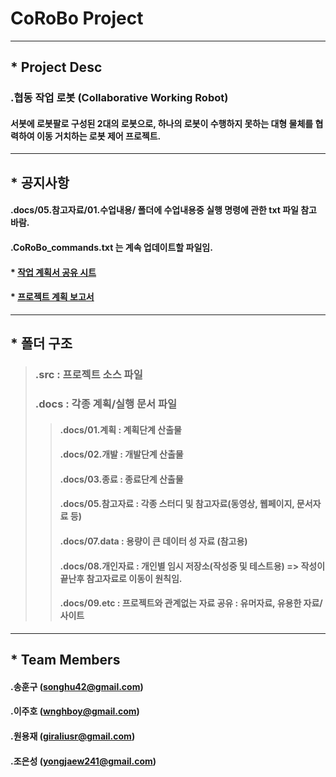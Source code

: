 # CoRoBo Project 
----
## * Project Desc 
### .협동 작업 로봇 (Collaborative Working Robot)  
####  서봇에 로봇팔로 구성된 2대의 로봇으로, 하나의 로봇이 수행하지 못하는 대형 물체를 협력하여 이동 거치하는 로봇 제어 프로젝트. 

---
## * 공지사항 
#### .docs/05.참고자료/01.수업내용/ 폴더에 수업내용중 실행 명령에 관한 txt 파일 참고 바람. 
#### .CoRoBo_commands.txt 는 계속 업데이트할 파일임. 


#### * [작업 계획서 공유 시트](https://docs.google.com/spreadsheets/d/1Ax51eHTzGg0aRhSEcF578aqg9tlRLEkP7mvnGKbirCw/edit?usp=sharing)
#### * [프로젝트 계획 보고서](https://docs.google.com/presentation/d/1ThbLE5Y6Xg9RgLLjTK1_HF7dZU1hlJvQJJSY7Gy3eAw/edit?usp=sharing) 


---
## * 폴더 구조  
> ### .src : 프로젝트 소스 파일  
> ### .docs : 각종 계획/실행 문서 파일 
>> #### .docs/01.계획 : 계획단계 산출물 
>> #### .docs/02.개발 : 개발단계 산출물 
>> #### .docs/03.종료 : 종료단계 산출물 
>> #### .docs/05.참고자료 : 각종 스터디 및 참고자료(동영상, 웹페이지, 문서자료 등) 
>> #### .docs/07.data : 용량이 큰 데이터 성 자료 (참고용) 
>> #### .docs/08.개인자료 : 개인별 임시 저장소(작성중 및 테스트용) => 작성이 끝난후 참고자료로 이동이 원칙임. 
>> #### .docs/09.etc : 프로젝트와 관계없는 자료 공유 : 유머자료, 유용한 자료/사이트 


---
## * Team Members 
#### .송훈구 (songhu42@gmail.com)
#### .이주호 (wnghboy@gmail.com)
#### .원용재 (giraliusr@gmail.com)
#### .조은성 (yongjaew241@gmail.com)

